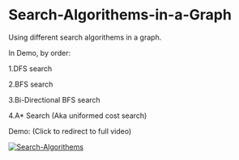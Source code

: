 # Search-Algorithems-in-a-Graph

Using different search algorithems in a graph.

In Demo, by order:

1.DFS search

2.BFS search

3.Bi-Directional BFS search

4.A* Search (Aka uniformed cost search)


Demo: (Click to redirect to full video) 

[![Search-Algorithems](http://img.youtube.com/vi/sP063vZpDWs/0.jpg)](http://www.youtube.com/watch?v=sP063vZpDWs)
